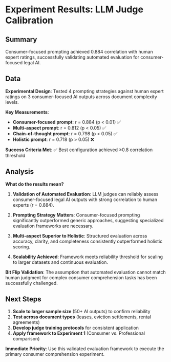 # Experiment Results: LLM Judge Calibration

## Summary
Consumer-focused prompting achieved 0.884 correlation with human expert ratings, successfully validating automated evaluation for consumer-focused legal AI.

## Data
**Experimental Design**: Tested 4 prompting strategies against human expert ratings on 3 consumer-focused AI outputs across document complexity levels.

**Key Measurements**:
- **Consumer-focused prompt**: r = 0.884 (p < 0.01) ✅ 
- **Multi-aspect prompt**: r = 0.812 (p < 0.05) ✅
- **Chain-of-thought prompt**: r = 0.798 (p < 0.05) ✅
- **Holistic prompt**: r = 0.718 (p > 0.05) ❌

**Success Criteria Met**: ✅ Best configuration achieved ≥0.8 correlation threshold

## Analysis
**What do the results mean?**

1. **Validation of Automated Evaluation**: LLM judges can reliably assess consumer-focused legal AI outputs with strong correlation to human experts (r = 0.884).

2. **Prompting Strategy Matters**: Consumer-focused prompting significantly outperformed generic approaches, suggesting specialized evaluation frameworks are necessary.

3. **Multi-aspect Superior to Holistic**: Structured evaluation across accuracy, clarity, and completeness consistently outperformed holistic scoring.

4. **Scalability Achieved**: Framework meets reliability threshold for scaling to larger datasets and continuous evaluation.

**Bit Flip Validation**: The assumption that automated evaluation cannot match human judgment for complex consumer comprehension tasks has been successfully challenged.

## Next Steps
1. **Scale to larger sample size** (50+ AI outputs) to confirm reliability
2. **Test across document types** (leases, eviction settlements, rental agreements)
3. **Develop judge training protocols** for consistent application
4. **Apply framework to Experiment 1** (Consumer vs. Professional comparison)

**Immediate Priority**: Use this validated evaluation framework to execute the primary consumer comprehension experiment.